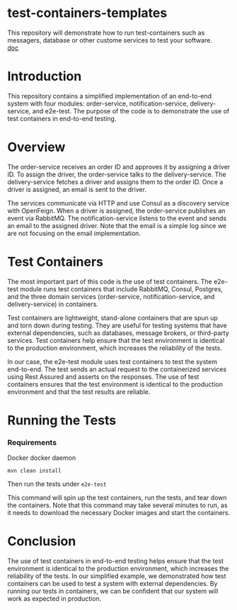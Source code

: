 # test-containers-templates

This repository will demonstrate how to run test-containers such as messagers, database or other custome services to test your software.               
[doc](https://www.testcontainers.org/)

# Introduction

This repository contains a simplified implementation of an end-to-end system with four modules: order-service, notification-service, delivery-service, and e2e-test. The purpose of the code is to demonstrate the use of test containers in end-to-end testing.

# Overview

The order-service receives an order ID and approves it by assigning a driver ID. To assign the driver, the order-service talks to
the delivery-service. The delivery-service fetches a driver and assigns them to the order ID. Once a driver is assigned, an email is sent to the driver.

The services communicate via HTTP and use Consul as a discovery service with OpenFeign. 
When a driver is assigned, the order-service publishes an event via RabbitMQ. The notification-service listens to the event and sends an email
to the assigned driver. Note that the email is a simple log since we are not focusing on the email implementation.

# Test Containers

The most important part of this code is the use of test containers. The e2e-test module runs test containers that include RabbitMQ, Consul, Postgres, 
and the three domain services (order-service, notification-service, and delivery-service) in containers.

Test containers are lightweight, stand-alone containers that are spun up and torn down during testing.
They are useful for testing systems that have external dependencies, such as databases, message brokers, 
or third-party services. Test containers help ensure that the test environment is identical to the production environment, 
which increases the reliability of the tests.

In our case, the e2e-test module uses test containers to test the system end-to-end. The test sends an actual request to the 
containerized services using Rest Assured and asserts on the responses. The use of test containers ensures that the test environment 
is identical to the production environment and that the test results are reliable.

# Running the Tests
### Requirements
Docker docker daemon

```
mvn clean install 
```
Then run the tests under `e2e-test`

This command will spin up the test containers, run the tests, and tear down the containers. 
Note that this command may take several minutes to run, as it needs to download the necessary Docker images and start the containers.

# Conclusion
The use of test containers in end-to-end testing helps ensure that the test environment is identical to the 
production environment, which increases the reliability of the tests. In our simplified example, we demonstrated how test containers can be used to test a system with external dependencies.
By running our tests in containers, 
we can be confident that our system will work as expected in production.
